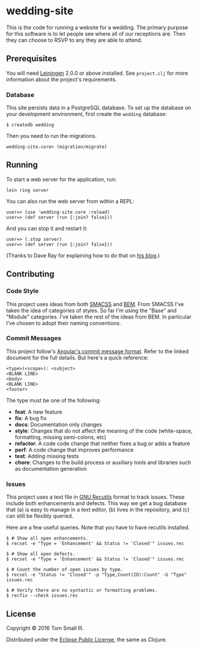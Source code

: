 # wedding-site

This is the code for running a website for a wedding.
The primary purpose for this software is to let people see where all of our receptions are.
Then they can choose to RSVP to any they are able to attend.

## Prerequisites

You will need [Leiningen][] 2.0.0 or above installed.
See `project.clj` for more information about the project's requirements.

### Database

This site persists data in a PostgreSQL database.
To set up the database on your development environment,
first create the `wedding` database:

    $ createdb wedding

Then you need to run the migrations.

    wedding-site.core> (migration/migrate)

## Running

To start a web server for the application, run:

    lein ring server

You can also run the web server from within a REPL:

    user=> (use 'wedding-site.core :reload)
    user=> (def server (run {:join? false}))

And you can stop it and restart it:

    user=> (.stop server)
    user=> (def server (run {:join? false}))

(Thanks to Dave Ray for explaining how to do that
on [his blog][along came betty].)

## Contributing

### Code Style

This project uses ideas from both [SMACSS][] and [BEM][].
From SMACSS I've taken the idea of categories of styles.
So far I'm using the "Base" and "Module" categories.
I've taken the rest of the ideas from BEM.
In particular I've chosen to adopt their naming conventions.

### Commit Messages

This project follow's [Angular's commit message format][commit format].
Refer to the linked document for the full details.
But here's a quick reference:

    <type>(<scope>): <subject>
    <BLANK LINE>
    <body>
    <BLANK LINE>
    <footer>

The type must be one of the following:

* **feat**: A new feature
* **fix**: A bug fix
* **docs**: Documentation only changes
* **style**: Changes that do not affect the meaning of the code
  (white-space, formatting, missing semi-colons, etc)
* **refactor**: A code code change that neither fixes a bug or adds a feature
* **perf**: A code change that improves performance
* **test**: Adding missing tests
* **chore**: Changes to the build process
  or auxiliary tools and libraries
  such as documentation generation

### Issues

This project uses a text file in [GNU Recutils][] format to track issues.
These include both enhancements and defects.
This way we get a bug database that
(a) is easy to manage in a text editor,
(b) lives in the repository,
and (c) can still be flexibly queried.

Here are a few useful queries.
Note that you have to have recutils installed.

    $ # Show all open enhancements.
    $ recsel -e "Type = 'Enhancement' && Status != 'Closed'" issues.rec

    $ # Show all open defects.
    $ recsel -e "Type = 'Enhancement' && Status != 'Closed'" issues.rec

    $ # Count the number of open issues by type.
    $ recsel -e "Status != 'Closed'" -p "Type,Count(ID):Count" -G "Type" issues.rec

    $ # Verify there are no syntactic or formatting problems.
    $ recfix --check issues.rec

## License

Copyright © 2016 Tom Small III.

Distributed under the [Eclipse Public License][epl], the same as Clojure.


<!-- References -->
[along came betty]: http://blog.darevay.com/2010/11/compojure-the-repl-and-vars/
[bem]: https://en.bem.info
[commit format]: https://gist.github.com/brianclements/841ea7bffdb01346392c
[epl]: https://eclipse.org/org/documents/epl-v10.php
[gnu recutils]: https://www.gnu.org/software/recutils/
[leiningen]: https://github.com/technomancy/leiningen
[smacss]: https://smacss.com
